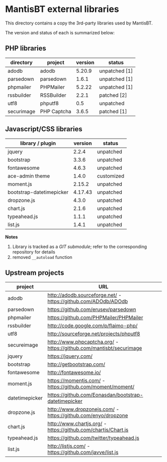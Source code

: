 MantisBT external libraries
===========================

This directory contains a copy the 3rd-party libraries used by MantisBT.

The version and status of each is summarized below:

## PHP libraries

directory       | project         | version   | status
----------------|-----------------|-----------|---------------
adodb           | adodb           | 5.20.9    | unpatched [1]
parsedown       | parsedown       | 1.6.1     | unpatched [1]
phpmailer       | PHPMailer       | 5.2.22    | unpatched [1]
rssbuilder      | RSSBuilder      | 2.2.1     | patched [2]
utf8            | phputf8         | 0.5       | unpatched
securimage      | PHP Captcha     | 3.6.5     | patched [1]


## Javascript/CSS libraries

library / plugin                  | version   | status
----------------------------------|-----------|---------------
jquery                            | 2.2.4     | unpatched
bootstrap                         | 3.3.6     | unpatched
fontawesome                       | 4.6.3     | unpatched
ace-admin theme                   | 1.4.0     | customized
moment.js                         | 2.15.2    | unpatched
bootstrap-datetimepicker          | 4.17.43   | unpatched
dropzone.js                       | 4.3.0     | unpatched
chart.js                          | 2.1.6     | unpatched
typeahead.js                      | 1.1.1     | unpatched 
list.js                           | 1.4.1     | unpatched

  
**Notes**

1. Library is tracked as a *GIT submodule*; refer to the corresponding
   repository for details
2. removed `__autoload` function


Upstream projects
-----------------

project         | URL
----------------|--------------------------------------------------------------------
adodb           | http://adodb.sourceforge.net/ - https://github.com/ADOdb/ADOdb
parsedown       | https://github.com/erusev/parsedown
phpmailer       | https://github.com/PHPMailer/PHPMailer
rssbuilder      | http://code.google.com/p/flaimo-php/
utf8            | http://sourceforge.net/projects/phputf8
secureimage     | http://www.phpcaptcha.org/ - https://github.com/mantisbt/securimage
jquery          | https://jquery.com/
bootstrap       | http://getbootstrap.com/
fontawesome     | http://fontawesome.io/
moment.js       | https://momentjs.com/ - https://github.com/moment/moment/
datetimepicker  | https://github.com/Eonasdan/bootstrap-datetimepicker
dropzone.js     | http://www.dropzonejs.com/ - https://github.com/enyo/dropzone
chart.js        | http://www.chartjs.org/ - https://github.com/chartjs/Chart.js
typeahead.js    | https://github.com/twitter/typeahead.js
list.js         | http://listjs.com/ - https://github.com/javve/list.js
